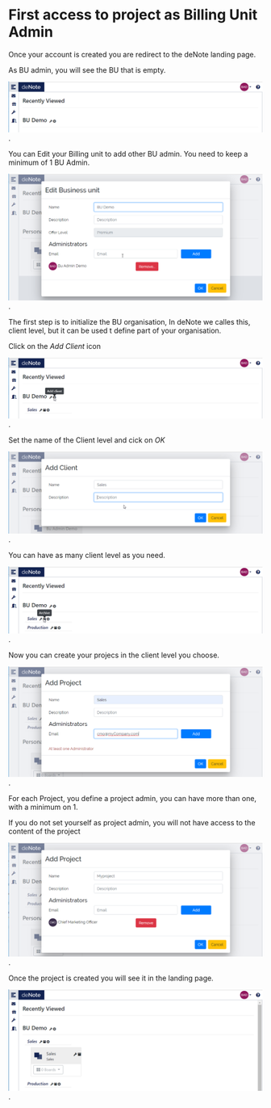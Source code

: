 
# First access to project as Billing Unit Admin

Once your account is created you are redirect to the deNote landing page.

As BU admin, you will see the BU that is empty.


![First Connection](./assets/images/new-bu-admin/bu-admin-01.png).

You can Edit your Billing unit to add other BU admin.
You need to keep a minimum of 1 BU Admin.

![Edit your Billing Unit](./assets/images/new-bu-admin/bu-admin-02.png).

The first step is to initialize the BU organisation, In deNote we calles this, client level, but it can be used t define part of your organisation.

Click on the *Add Client* icon

![Edit your Billing Unit](./assets/images/new-bu-admin/bu-admin-04.png).

Set the name of the Client level and cick on *OK*

![Edit your Billing Unit](./assets/images/new-bu-admin/bu-admin-03.png).

You can have as many client level as you need.

![Edit your Billing Unit](./assets/images/new-bu-admin/bu-admin-05.png).

Now you can create your projecs in the client level you choose.

![Edit your Billing Unit](./assets/images/new-bu-admin/bu-admin-07.png).

For each Project, you define a project admin, you can have more than one, with a minimum on 1.

If you do not set yourself as project admin, you will not have access to the content of the project

![Edit your Billing Unit](./assets/images/new-bu-admin/bu-admin-08.png).

Once the project is created you will see it in the landing page.

![Edit your Billing Unit](./assets/images/new-bu-admin/bu-admin-09.png).

